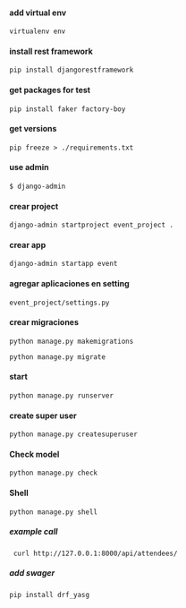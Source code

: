 #### add virtual env

`virtualenv env`

#### install rest framework

`pip install djangorestframework`


#### get packages for test

`pip install faker factory-boy`


#### get versions

`pip freeze > ./requirements.txt`

#### use admin


`$ django-admin`


#### crear project

`django-admin startproject event_project .`


#### crear app

`django-admin startapp event`

#### agregar aplicaciones en setting

`event_project/settings.py`

#### crear migraciones

`python manage.py makemigrations`

`python manage.py migrate`

#### start

`python manage.py runserver`


#### create super user

`python manage.py createsuperuser`


#### Check model

`python manage.py check`


#### Shell

`python manage.py shell`



##### example call

```
 curl http://127.0.0.1:8000/api/attendees/
```


##### add swager

`pip install drf_yasg`
